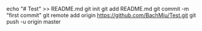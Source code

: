 echo "# Test" >> README.md
git init
git add README.md
git commit -m "first commit"
git remote add origin https://github.com/BachMiu/Test.git
git push -u origin master

